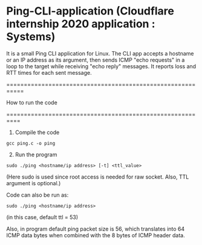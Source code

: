 # Ping-CLI-application (Cloudflare internship 2020 application : Systems)

It is a small Ping CLI application for Linux. The CLI app accepts a hostname or an IP address as its argument, then sends ICMP "echo requests" in a loop to the target while receiving "echo reply" messages. It reports loss and RTT times for each sent message.


===========================================================

How to run the code

==========================================================


1. Compile the code
```
gcc ping.c -o ping
```

2. Run the program
```
sudo ./ping <hostname/ip address> [-t] <ttl_value>
```
(Here sudo is used since root access is needed for raw socket. Also, TTL argument is optional.)

Code can also be run as:
```
sudo ./ping <hostname/ip address>
```
(in this case, default ttl = 53)

Also, in program default ping packet size is 56, which translates into 64 ICMP data bytes when combined with the 8 bytes of ICMP header data.
